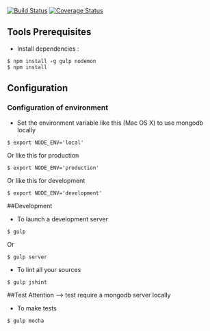 [![Build Status](https://travis-ci.org/bnjjj/lost-pet-geo-api.svg?branch=master)](https://travis-ci.org/Oupsla/StacktraceCrawler) [![Coverage Status](https://coveralls.io/repos/github/bnjjj/lost-pet-geo-api/badge.svg)](https://coveralls.io/github/bnjjj/lost-pet-geo-api)

## Tools Prerequisites
+ Install dependencies :
```
$ npm install -g gulp nodemon
$ npm install
```
## Configuration
### Configuration of environment
+ Set the environment variable like this (Mac OS X) to use mongodb locally
```
$ export NODE_ENV='local'
```
Or like this for production
```
$ export NODE_ENV='production'
```
Or like this for development
```
$ export NODE_ENV='development'
```
##Development

+ To launch a development server
```
$ gulp
```
Or
```
$ gulp server
```
+ To lint all your sources
```
$ gulp jshint
```

##Test
Attention --> test require a mongodb server locally
+ To make tests
```
$ gulp mocha
```
